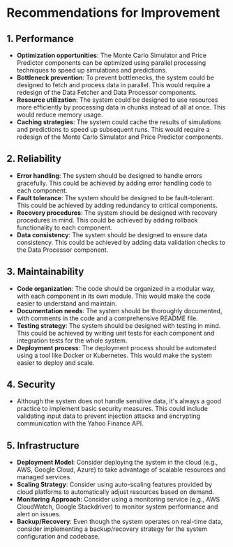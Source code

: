 # Recommendations for Improvement

## 1. Performance

- **Optimization opportunities**: The Monte Carlo Simulator and Price Predictor components can be optimized using parallel processing techniques to speed up simulations and predictions.
- **Bottleneck prevention**: To prevent bottlenecks, the system could be designed to fetch and process data in parallel. This would require a redesign of the Data Fetcher and Data Processor components.
- **Resource utilization**: The system could be designed to use resources more efficiently by processing data in chunks instead of all at once. This would reduce memory usage.
- **Caching strategies**: The system could cache the results of simulations and predictions to speed up subsequent runs. This would require a redesign of the Monte Carlo Simulator and Price Predictor components.

## 2. Reliability

- **Error handling**: The system should be designed to handle errors gracefully. This could be achieved by adding error handling code to each component.
- **Fault tolerance**: The system should be designed to be fault-tolerant. This could be achieved by adding redundancy to critical components.
- **Recovery procedures**: The system should be designed with recovery procedures in mind. This could be achieved by adding rollback functionality to each component.
- **Data consistency**: The system should be designed to ensure data consistency. This could be achieved by adding data validation checks to the Data Processor component.

## 3. Maintainability

- **Code organization**: The code should be organized in a modular way, with each component in its own module. This would make the code easier to understand and maintain.
- **Documentation needs**: The system should be thoroughly documented, with comments in the code and a comprehensive README file.
- **Testing strategy**: The system should be designed with testing in mind. This could be achieved by writing unit tests for each component and integration tests for the whole system.
- **Deployment process**: The deployment process should be automated using a tool like Docker or Kubernetes. This would make the system easier to deploy and scale.

## 4. Security

- Although the system does not handle sensitive data, it's always a good practice to implement basic security measures. This could include validating input data to prevent injection attacks and encrypting communication with the Yahoo Finance API.

## 5. Infrastructure

- **Deployment Model**: Consider deploying the system in the cloud (e.g., AWS, Google Cloud, Azure) to take advantage of scalable resources and managed services.
- **Scaling Strategy**: Consider using auto-scaling features provided by cloud platforms to automatically adjust resources based on demand.
- **Monitoring Approach**: Consider using a monitoring service (e.g., AWS CloudWatch, Google Stackdriver) to monitor system performance and alert on issues.
- **Backup/Recovery**: Even though the system operates on real-time data, consider implementing a backup/recovery strategy for the system configuration and codebase.
